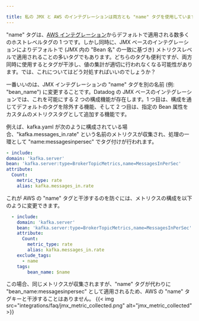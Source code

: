 ```yaml
---

title: 私の JMX と AWS のインテグレーションは両方とも "name" タグを使用しています。どうすればいいのでしょうか？
---
```


"name" タグは、[AWS インテグレーション][1]からデフォルトで適用される数多くのホストレベルタグの 1 つです。しかし同時に、JMX ベースのインテグレーションによりデフォルトで (JMX 内の "Bean 名" の一致に基づき) メトリクスレベルで適用されることの多いタグでもあります。どちらのタグも便利ですが、両方同時に使用するとタグが干渉し、値の集計が適切に行われなくなる可能性があります。では、これについてはどう対処すればいいのでしょうか？

一番いいのは、JMX インテグレーションの "name" タグを別の名前 (例: "bean_name") に変更することです。Datadog の JMX ベースのインテグレーションでは、これを可能にする 2 つの構成機能が存在します。1 つ目は、構成を通じてデフォルトのタグを除外する機能、そして 2 つ目は、指定の Bean 属性をカスタムのメトリクスタグとして追加する機能です。

例えば、kafka.yaml が次のように構成されている場合、"kafka.messages_in.rate" という名前のメトリクスが収集され、処理の一環として "name:messagesinpersec" でタグ付けが行われます。
```yaml
- include:
domain: 'kafka.server'
bean: 'kafka.server:type=BrokerTopicMetrics,name=MessagesInPerSec'
attribute:
  Count:
    metric_type: rate
    alias: kafka.messages_in.rate
```

これが AWS の "name" タグと干渉するのを防ぐには、メトリクスの構成を以下のように変更できます。
```yaml
  - include:
    domain: 'kafka.server'
    bean: 'kafka.server:type=BrokerTopicMetrics,name=MessagesInPerSec'
    attribute:
      Count:
        metric_type: rate
        alias: kafka.messages_in.rate
    exclude_tags:
      - name
    tags:
        bean_name: $name
```

この場合、同じメトリクスが収集されますが、"name" タグが代わりに "bean_name:messagesinpersec" として適用されるため、AWS の "name" タグキーと干渉することはありません。
{{< img src="integrations/faq/jmx_metric_collected.png" alt="jmx_metric_collected" >}}

[1]: /ja/integrations/amazon_web_services/
